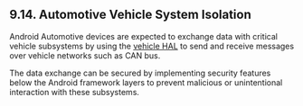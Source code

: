 ## 9.14\. Automotive Vehicle System Isolation

Android Automotive devices are expected to exchange data with critical vehicle
subsystems by using the [vehicle HAL](http://source.android.com/devices/automotive.html)
to send and receive messages over vehicle networks such as CAN bus.

The data exchange can be secured by implementing security features below the
Android framework layers to prevent malicious or unintentional interaction with
these subsystems.
